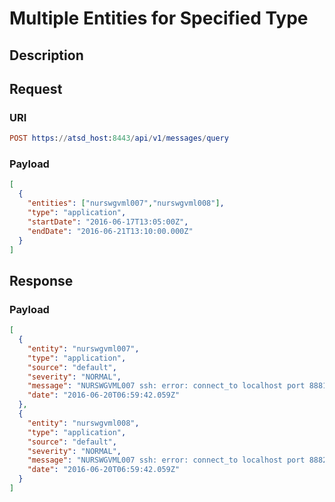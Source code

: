 # Multiple Entities for Specified Type

## Description

## Request

### URI
```elm
POST https://atsd_host:8443/api/v1/messages/query
```
### Payload
```json
[
  {
    "entities": ["nurswgvml007","nurswgvml008"],
    "type": "application",
    "startDate": "2016-06-17T13:05:00Z",
    "endDate": "2016-06-21T13:10:00.000Z"
  }
]
```

## Response

### Payload
```json
[
  {
    "entity": "nurswgvml007",
    "type": "application",
    "source": "default",
    "severity": "NORMAL",
    "message": "NURSWGVML007 ssh: error: connect_to localhost port 8881: failed.",
    "date": "2016-06-20T06:59:42.059Z"
  },
  {
    "entity": "nurswgvml008",
    "type": "application",
    "source": "default",
    "severity": "NORMAL",
    "message": "NURSWGVML007 ssh: error: connect_to localhost port 8882: failed.",
    "date": "2016-06-20T06:59:42.059Z"
  }
]
```

